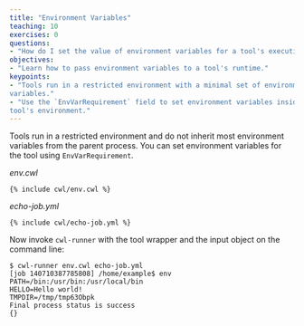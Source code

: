 ```yaml
---
title: "Environment Variables"
teaching: 10
exercises: 0
questions:
- "How do I set the value of environment variables for a tool's execution?"
objectives:
- "Learn how to pass environment variables to a tool's runtime."
keypoints:
- "Tools run in a restricted environment with a minimal set of environment
variables."
- "Use the `EnvVarRequirement` field to set environment variables inside a
tool's environment."
---
```

Tools run in a restricted environment and do not inherit most environment
variables from the parent process.  You can set environment variables for
the tool using `EnvVarRequirement`.

*env.cwl*

```
{% include cwl/env.cwl %}
```

*echo-job.yml*

```
{% include cwl/echo-job.yml %}
```

Now invoke `cwl-runner` with the tool wrapper and the input object on the
command line:

```
$ cwl-runner env.cwl echo-job.yml
[job 140710387785808] /home/example$ env
PATH=/bin:/usr/bin:/usr/local/bin
HELLO=Hello world!
TMPDIR=/tmp/tmp63Obpk
Final process status is success
{}
```

